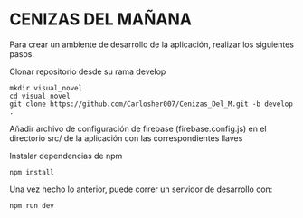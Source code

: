 # CENIZAS DEL MAÑANA

Para crear un ambiente de desarrollo de la aplicación, realizar los siguientes pasos.

Clonar repositorio desde su rama develop
```
mkdir visual_novel
cd visual_novel
git clone https://github.com/Carlosher007/Cenizas_Del_M.git -b develop .
```

Añadir archivo de configuración de firebase (firebase.config.js) en el directorio src/ de la 
aplicación con las correspondientes llaves

Instalar dependencias de npm
```
npm install
```

Una vez hecho lo anterior, puede correr un servidor de desarrollo con:
```
npm run dev
```
